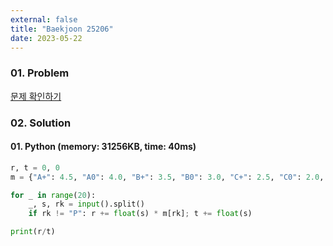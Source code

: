 ```yaml
---
external: false
title: "Baekjoon 25206"
date: 2023-05-22
---
```


### 01. Problem

[문제 확인하기](https://www.acmicpc.net/problem/25206)

### 02. Solution

#### 01. Python (memory: 31256KB, time: 40ms)

```Python
r, t = 0, 0
m = {"A+": 4.5, "A0": 4.0, "B+": 3.5, "B0": 3.0, "C+": 2.5, "C0": 2.0, "D+": 1.5, "D0": 1.0, "F": 0.0}

for _ in range(20):
    _, s, rk = input().split()
    if rk != "P": r += float(s) * m[rk]; t += float(s)

print(r/t)
```
